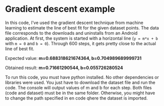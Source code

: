 # Gradient descent example

In this code, I've used the gradient descent technique from machine learning to estimate the line of best fit 
for the given dataset points. The data file corresponds to the downloads and uninstalls from an Android application.
At first, the system is started with a horizontal line (`y = m*x + b` with `m = 0` and `b = 0`). 
Through 600 steps, it gets pretty close to the actual line of best fit. 

Expected value: **m=0.688318621674364, b=0.704989689999731**

Obtained result: **m=0.71661290544,  b=0.055726280524**

To run this code, you must have python installed. No other dependencies or libraries were used. You just have to download the dataset file and run the code. The console will output values of m and b for each step. Both files (code and dataset) must be in the same folder. Otherwise, you might have to change the path specified in en code qhere the dataset is imported.

